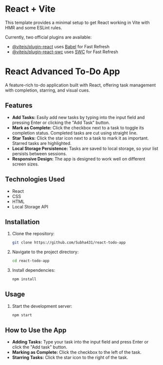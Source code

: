 # React + Vite

This template provides a minimal setup to get React working in Vite with HMR and some ESLint rules.

Currently, two official plugins are available:

- [@vitejs/plugin-react](https://github.com/vitejs/vite-plugin-react/blob/main/packages/plugin-react/README.md) uses [Babel](https://babeljs.io/) for Fast Refresh
- [@vitejs/plugin-react-swc](https://github.com/vitejs/vite-plugin-react-swc) uses [SWC](https://swc.rs/) for Fast Refresh
# React Advanced To-Do App

A feature-rich to-do application built with React, offering task management with completion, starring, and visual cues.


## Features

*   **Add Tasks:** Easily add new tasks by typing into the input field and pressing Enter or clicking the "Add Task" button.
*   **Mark as Complete:** Click the checkbox next to a task to toggle its completion status. Completed tasks are cut using straight line.
*   **Star Tasks:** Click the star icon next to a task to mark it as important. Starred tasks are highlighted.
*   **Local Storage Persistence:** Tasks are saved to local storage, so your list persists between sessions.
*   **Responsive Design:** The app is designed to work well on different screen sizes.

## Technologies Used

*   React
*   CSS
*   HTML
*   Local Storage API

## Installation

1.  Clone the repository:

    ```bash
    git clone https://github.com/Subha431/react-todo-app
    ```

2.  Navigate to the project directory:

    ```bash
    cd react-todo-app
    ```

3.  Install dependencies:

    ```bash
    npm install 
    ```

## Usage

1.  Start the development server:

    ```bash
    npm start
    ```

## How to Use the App

*   **Adding Tasks:** Type your task into the input field and press Enter or click the "Add task" button.
*   **Marking as Complete:** Click the checkbox to the left of the task.
*   **Starring Tasks:** Click the star icon to the right of the task.
